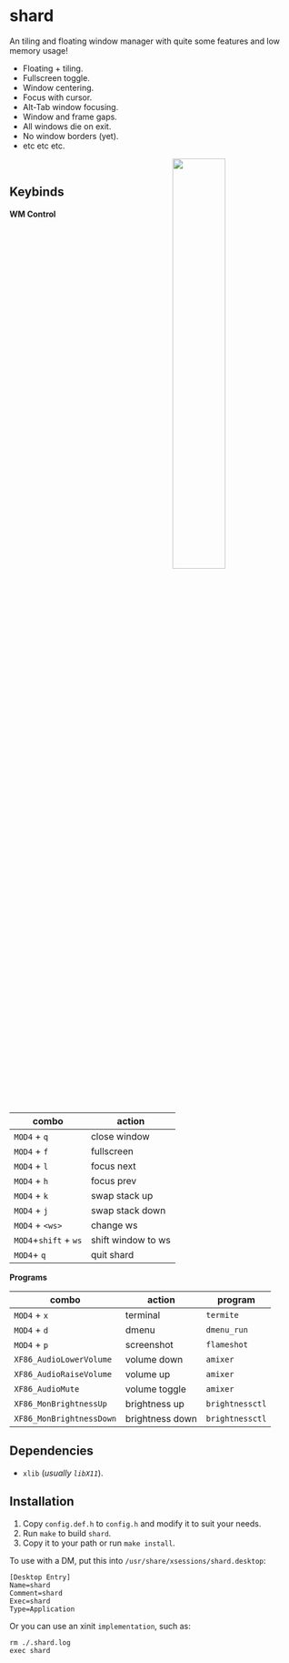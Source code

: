 # shard 

An tiling and floating window manager with quite some features and low memory usage!

- Floating + tiling.
- Fullscreen toggle.
- Window centering.
- Focus with cursor.
- Alt-Tab window focusing.
- Window and frame gaps.
- All windows die on exit.
- No window borders (yet).
- etc etc etc.

<a href="https://cdn.discordapp.com/attachments/779355532711821343/811628421687541810/unknown.png"><img src="https://cdn.discordapp.com/attachments/779355532711821343/811628421687541810/unknown.png" width="43%" align="right"></a>

<br>

## Keybinds 

**WM Control**

| combo				| action		|
| ----------------------------- | --------------------- |
| `MOD4` + `q`			| close window		|
| `MOD4` + `f`			| fullscreen		|
| `MOD4` + `l`			| focus next		|
| `MOD4` + `h`			| focus prev		|
| `MOD4` + `k`			| swap stack up		|
| `MOD4` + `j`			| swap stack down	|
| `MOD4` + `<ws>`		| change ws		|
| `MOD4`+`shift` + `ws`		| shift window to ws	|
| `MOD4`+ `q`			| quit shard		|


**Programs**

| combo                    | action           | program        |
| ------------------------ | ---------------- | -------------- |
| `MOD4` + `x`             | terminal         | `termite`      |
| `MOD4` + `d`             | dmenu            | `dmenu_run`    |
| `MOD4` + `p`             | screenshot       | `flameshot`    |
| `XF86_AudioLowerVolume`  | volume down      | `amixer`       |
| `XF86_AudioRaiseVolume`  | volume up        | `amixer`       |
| `XF86_AudioMute`         | volume toggle    | `amixer`       |
| `XF86_MonBrightnessUp`   | brightness up    | `brightnessctl`|
| `XF86_MonBrightnessDown` | brightness down  | `brightnessctl`|


## Dependencies

- `xlib` (*usually `libX11`*).


## Installation

1) Copy `config.def.h` to `config.h` and modify it to suit your needs.
2) Run `make` to build `shard`.
3) Copy it to your path or run `make install`.

To use with a DM, put this into `/usr/share/xsessions/shard.desktop`:
```
[Desktop Entry]
Name=shard
Comment=shard
Exec=shard
Type=Application
```

Or you can use an xinit `implementation`, such as:
```
rm ./.shard.log
exec shard
```

